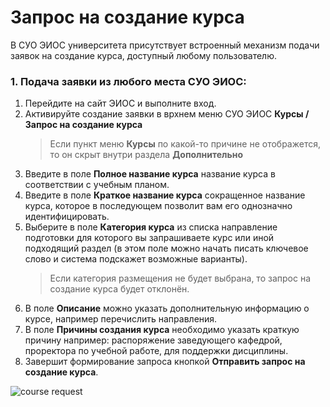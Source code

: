 # Запрос на создание курса

В <tooltip term="lms">СУО</tooltip> ЭИОС университета присутствует встроенный механизм подачи заявок на создание курса, доступный любому пользователю.

### 1. Подача заявки из любого места СУО ЭИОС:
1. Перейдите на сайт ЭИОС и выполните вход.
2. Активируйте создание заявки в врхнем меню <tooltip term="lms">СУО</tooltip> ЭИОС **Курсы / Запрос на создание курса**
   > Если пункт меню **Курсы** по какой-то причине не отображется, то он скрыт внутри раздела **Дополнительно**
3. Введите в поле **Полное название курса** название курса в соответствии с учебным планом.
4. Введите в поле **Краткое название курса** сокращенное название курса, которое в последующем позволит вам его однозначно идентифицировать.
5. Выберите в поле **Категория курса** из списка направление подготовки для которого вы запрашиваете курс или иной подходящий раздел (в этом поле можно начать писать ключевое слово и система подскажет возможные варианты).
   > Если категория размещения не будет выбрана, то запрос на создание курса будет отклонён.
7. В поле **Описание** можно указать дополнительную информацию о курсе, например перечислить направления.
8. В поле **Причины создания курса** необходимо указать краткую причину например: распоряжение заведующего кафедрой, проректора по учебной работе, для поддержки дисциплины.
9. Завершит формирование запроса кнопкой **Отправить запрос на создание курса**.

![course request](course_request.gif)
                                         
